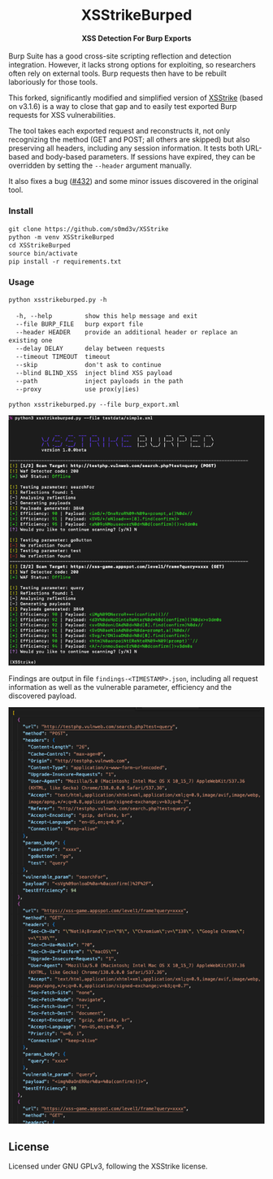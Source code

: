 <h1 align="center">
  <br>
  XSStrikeBurped 
  <br>
</h1>

<h4 align="center">XSS Detection For Burp Exports</h4>

Burp Suite has a good cross-site scripting reflection and detection integration. However, it lacks strong options for exploiting, so researchers often rely on external tools. Burp requests then have to be rebuilt laboriously for those tools.

This forked, significantly modified and simplified version of [XSStrike](https://github.com/s0md3v/XSStrike) (based on v3.1.6) is a way to close that gap and to easily test exported Burp requests for XSS vulnerabilities. 

The tool takes each exported request and reconstructs it, not only recognizing the method (GET and POST; all others are skipped) but also preserving all headers, including any session information. It tests both URL-based and body-based parameters. If sessions have expired, they can be overridden by setting the `--header` argument manually.

It also fixes a bug ([#432](https://github.com/s0md3v/XSStrike/issues/432)) and some minor issues discovered in the original tool.

### Install
```
git clone https://github.com/s0md3v/XSStrike
python -m venv XSStrikeBurped
cd XSStrikeBurped
source bin/activate
pip install -r requirements.txt
```

### Usage

```
python xsstrikeburped.py -h

  -h, --help         show this help message and exit
  --file BURP_FILE   burp export file
  --header HEADER    provide an additional header or replace an existing one
  --delay DELAY      delay between requests
  --timeout TIMEOUT  timeout
  --skip             don't ask to continue
  --blind BLIND_XSS  inject blind XSS payload
  --path             inject payloads in the path
  --proxy            use prox(y|ies)
```
```
python xsstrikeburped.py --file burp_export.xml
```

![xsstrikeburped run](screenshots/run_screenshot.png)

Findings are output in file `findings-<TIMESTAMP>.json`, including all request information as well as the vulnerable parameter, efficiency and the discovered payload.

![xsstrikeburped run](screenshots/output_screenshot.png)

## License
Licensed under GNU GPLv3, following the XSStrike license.